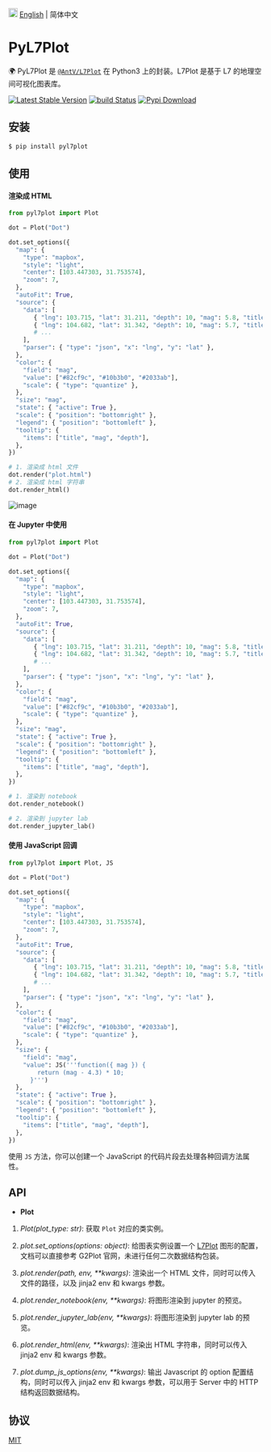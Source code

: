 <img src="https://gw.alipayobjects.com/zos/antfincdn/R8sN%24GNdh6/language.svg" width="18"> [English](./README.md) | 简体中文

# PyL7Plot

🌍 PyL7Plot 是 [`@AntV/L7Plot`](https://github.com/antvis/L7Plot) 在 Python3 上的封装。L7Plot 是基于 L7 的地理空间可视化图表库。

[![Latest Stable Version](https://img.shields.io/pypi/v/pyl7plot.svg)](https://pypi.python.org/pypi/pyl7plot)
[![build Status](https://github.com/hustcc/pyl7plot/workflows/build/badge.svg?branch=main)](https://github.com/hustcc/pyl7plot/actions?query=workflow%3Abuild)
[![Pypi Download](https://img.shields.io/pypi/dm/pyl7plot)](https://pypi.python.org/pypi/pyl7plot)

## 安装

```bash
$ pip install pyl7plot
```

## 使用

#### **渲染成 HTML**

```py
from pyl7plot import Plot

dot = Plot("Dot")

dot.set_options({
  "map": {
    "type": "mapbox",
    "style": "light",
    "center": [103.447303, 31.753574],
    "zoom": 7,
  },
  "autoFit": True,
  "source": {
    "data": [
       { "lng": 103.715, "lat": 31.211, "depth": 10, "mag": 5.8, "title": "M 5.8 - eastern Sichuan, China" },
       { "lng": 104.682, "lat": 31.342, "depth": 10, "mag": 5.7, "title": "M 5.7 - eastern Sichuan, China" },
       # ...
    ],
    "parser": { "type": "json", "x": "lng", "y": "lat" },
  },
  "color": {
    "field": "mag",
    "value": ["#82cf9c", "#10b3b0", "#2033ab"],
    "scale": { "type": "quantize" },
  },
  "size": "mag",
  "state": { "active": True },
  "scale": { "position": "bottomright" },
  "legend": { "position": "bottomleft" },
  "tooltip": {
    "items": ["title", "mag", "depth"],
  },
})

# 1. 渲染成 html 文件
dot.render("plot.html")
# 2. 渲染成 html 字符串
dot.render_html()
```

![image](https://gw.alipayobjects.com/zos/antfincdn/Yn%24QslMAWP/20220326145659.jpg)

#### **在 Jupyter 中使用**

```py
from pyl7plot import Plot

dot = Plot("Dot")

dot.set_options({
  "map": {
    "type": "mapbox",
    "style": "light",
    "center": [103.447303, 31.753574],
    "zoom": 7,
  },
  "autoFit": True,
  "source": {
    "data": [
       { "lng": 103.715, "lat": 31.211, "depth": 10, "mag": 5.8, "title": "M 5.8 - eastern Sichuan, China" },
       { "lng": 104.682, "lat": 31.342, "depth": 10, "mag": 5.7, "title": "M 5.7 - eastern Sichuan, China" },
       # ...
    ],
    "parser": { "type": "json", "x": "lng", "y": "lat" },
  },
  "color": {
    "field": "mag",
    "value": ["#82cf9c", "#10b3b0", "#2033ab"],
    "scale": { "type": "quantize" },
  },
  "size": "mag",
  "state": { "active": True },
  "scale": { "position": "bottomright" },
  "legend": { "position": "bottomleft" },
  "tooltip": {
    "items": ["title", "mag", "depth"],
  },
})

# 1. 渲染到 notebook
dot.render_notebook()

# 2. 渲染到 jupyter lab
dot.render_jupyter_lab()
```

#### **使用 JavaScript 回调**

```py
from pyl7plot import Plot, JS

dot = Plot("Dot")

dot.set_options({
  "map": {
    "type": "mapbox",
    "style": "light",
    "center": [103.447303, 31.753574],
    "zoom": 7,
  },
  "autoFit": True,
  "source": {
    "data": [
       { "lng": 103.715, "lat": 31.211, "depth": 10, "mag": 5.8, "title": "M 5.8 - eastern Sichuan, China" },
       { "lng": 104.682, "lat": 31.342, "depth": 10, "mag": 5.7, "title": "M 5.7 - eastern Sichuan, China" },
       # ...
    ],
    "parser": { "type": "json", "x": "lng", "y": "lat" },
  },
  "color": {
    "field": "mag",
    "value": ["#82cf9c", "#10b3b0", "#2033ab"],
    "scale": { "type": "quantize" },
  },
  "size": {
    "field": "mag",
    "value": JS('''function({ mag }) {
        return (mag - 4.3) * 10;
      }''')
  },
  "state": { "active": True },
  "scale": { "position": "bottomright" },
  "legend": { "position": "bottomleft" },
  "tooltip": {
    "items": ["title", "mag", "depth"],
  },
})
```

使用 `JS` 方法，你可以创建一个 JavaScript 的代码片段去处理各种回调方法属性。

## API

- **Plot**

1. _Plot(plot_type: str)_: 获取 `Plot` 对应的类实例。

2. _plot.set_options(options: object)_: 给图表实例设置一个 [L7Plot](https://l7plot.antv.vision/) 图形的配置，文档可以直接参考 G2Plot 官网，未进行任何二次数据结构包装。

3. _plot.render(path, env, \*\*kwargs)_: 渲染出一个 HTML 文件，同时可以传入文件的路径，以及 jinja2 env 和 kwargs 参数。

4. _plot.render_notebook(env, \*\*kwargs)_: 将图形渲染到 jupyter 的预览。

5. _plot.render_jupyter_lab(env, \*\*kwargs)_: 将图形渲染到 jupyter lab 的预览。

6. _plot.render_html(env, \*\*kwargs)_: 渲染出 HTML 字符串，同时可以传入 jinja2 env 和 kwargs 参数。

7. _plot.dump_js_options(env, \*\*kwargs)_: 输出 Javascript 的 option 配置结构，同时可以传入 jinja2 env 和 kwargs 参数，可以用于 Server 中的 HTTP 结构返回数据结构。

## 协议

[MIT](./LICENSE)
